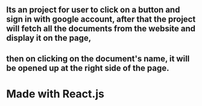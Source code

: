 ## Its an project for user to click on a button and sign in with google account, after that the project will fetch all the documents from the website and display it on the page, 

## then on clicking on the document's name, it will be opened up at the right side of the page.

# Made with React.js
